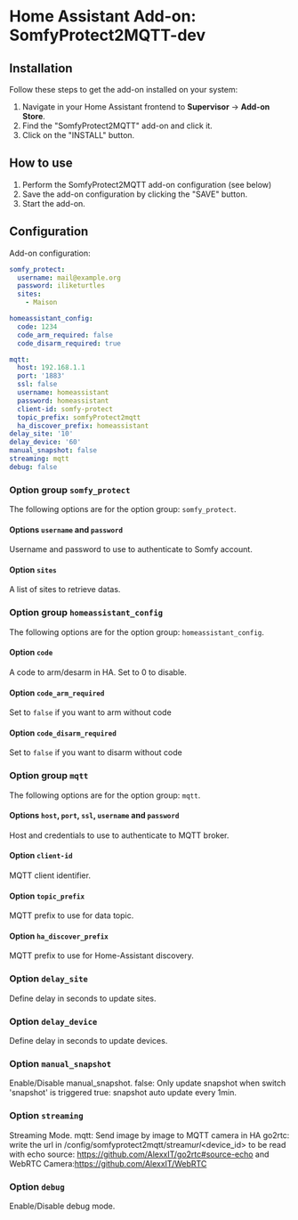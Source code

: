 # Home Assistant Add-on: SomfyProtect2MQTT-dev

## Installation

Follow these steps to get the add-on installed on your system:

1. Navigate in your Home Assistant frontend to **Supervisor** -> **Add-on Store**.
2. Find the "SomfyProtect2MQTT" add-on and click it.
3. Click on the "INSTALL" button.

## How to use

1. Perform the SomfyProtect2MQTT add-on configuration (see below)
2. Save the add-on configuration by clicking the "SAVE" button.
3. Start the add-on.

## Configuration

Add-on configuration:

```yaml
somfy_protect:
  username: mail@example.org
  password: iliketurtles
  sites:
    - Maison

homeassistant_config:
  code: 1234
  code_arm_required: false
  code_disarm_required: true

mqtt:
  host: 192.168.1.1
  port: '1883'
  ssl: false
  username: homeassistant
  password: homeassistant
  client-id: somfy-protect
  topic_prefix: somfyProtect2mqtt
  ha_discover_prefix: homeassistant
delay_site: '10'
delay_device: '60'
manual_snapshot: false
streaming: mqtt
debug: false
```

### Option group `somfy_protect`

The following options are for the option group: `somfy_protect`.

#### Options `username` and `password`

Username and password to use to authenticate to Somfy account.

#### Option `sites`

A list of sites to retrieve datas.

### Option group `homeassistant_config`

The following options are for the option group: `homeassistant_config`.

#### Option `code`

A code to arm/desarm in HA. Set to 0 to disable.

#### Option `code_arm_required`

Set to `false` if you want to arm without code

#### Option `code_disarm_required`

Set to `false` if you want to disarm without code

### Option group `mqtt`

The following options are for the option group: `mqtt`.

#### Options `host`, `port`, `ssl`, `username` and `password`

Host and credentials to use to authenticate to MQTT broker.

#### Option `client-id`

MQTT client identifier.

#### Option `topic_prefix`

MQTT prefix to use for data topic.

#### Option `ha_discover_prefix`

MQTT prefix to use for Home-Assistant discovery.

### Option `delay_site`

Define delay in seconds to update sites.

### Option `delay_device`

Define delay in seconds to update devices.

### Option `manual_snapshot`

Enable/Disable manual_snapshot.
false: Only update snapshot when switch 'snapshot' is triggered
true: snapshot auto update every 1min.

### Option `streaming`

Streaming Mode.
mqtt: Send image by image to MQTT camera in HA
go2rtc: write the url in /config/somfyprotect2mqtt/stream*url*<device_id>
to be read with echo source: https://github.com/AlexxIT/go2rtc#source-echo
and WebRTC Camera:https://github.com/AlexxIT/WebRTC

### Option `debug`

Enable/Disable debug mode.

